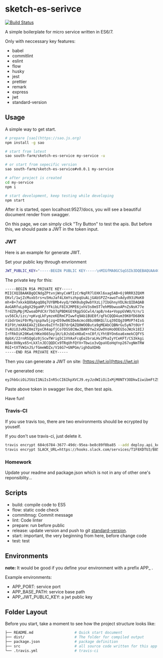 # sketch-es-serivce

[![Build Status](https://travis-ci.org/south-farm/sketch-es-service.svg?branch=master)](https://travis-ci.org/south-farm/sketch-es-service)

A simple boilerplate for micro service written in ES6/7.

Only with neccessary key features:

* babel
* commitlint
* eslint
* flow
* husky
* jest
* prettier
* remark
* express
* jwt
* standard-version

## Usage

A simple way to get start.

```sh
# prepare [sao](https://sao.js.org)
npm install -g sao

# start from latest
sao south-farm/sketch-es-service my-service -u

# or start from sepecific version
sao south-farm/sketch-es-service#v0.0.1 my-service

# after project is created
cd my-service
npm i

# start development, keep testing while developing
npm start
```

After it is started, open localhost:9527/docs, you will see a beautiful document
render from swagger.

On this page, we can simply click "Try Button" to test the apis. But before
this, we should paste a JWT in the token input.

### JWT

Here is an example for generate JWT.

Set your public key through envrionment

```sh
JWT_PUBLIC_KEY="-----BEGIN PUBLIC KEY-----\nMIGfMA0GCSqGSIb3DQEBAQUAA4GNADCBiQKBgQCNdgZPtvnjWnyCxWfIzCrNqFR7\nlOXKl6xag5AB+6j9RRR3ZQXMEKvl/1wjZcMuxb5rs+u5HuJaf4LXmYszhpqUuALj\nGAbSPZZ+awoTvAdyd93iMoK0mh+B+7xkxkQ8bApqQ0q7UYBMb4vyQ/tWX0ubg9wb\nYXzLj7IbGhnyVDLNcQIDAQAB\n-----END PUBLIC KEY-----"
```

The private key for this:

```sh
-----BEGIN RSA PRIVATE KEY-----
MIICXQIBAAKBgQCNdgZPtvnjWnyCxWfIzCrNqFR7lOXKl6xag5AB+6j9RRR3ZQXM
EKvl/1wjZcMuxb5rs+u5HuJaf4LXmYszhpqUuALjGAbSPZZ+awoTvAdyd93iMoK0
mh+B+7xkxkQ8bApqQ0q7UYBMb4vyQ/tWX0ubg9wbYXzLj7IbGhnyVDLNcQIDAQAB
AoGARfuLp8gX29gaHP/YFkibLF8IXJMPE6jxhV3s0m5T7ehM9bwuoAPnZsNsK77e
TrdZOyMpjM2woaDPdCXr7bO7qPBDKGEtRgp5GCwl4/apB/n4a+VoppGVWU/V/n/1
uv56Ck/izc/+pKvqLkFymzeKERmCPIwwfq9Ab1BUE0f/qFkCQQD4um39K0fD68KN
ribdrUeiF0rMy/qspXw5jzg+D59w06IDeAcmcd8bz0BKQilLq39IQg39MVP74IsG
R1F9t/mXAkEAkZjE6ev0aIYfnIB7drQAZQ0WOOButa9gMEAbCQBNrGu5yN7t0Urf
YvAUiOJvRkZ0m1YpxCR4apfjCo7OSS8CNwJBANYYw2xUwOVoHoOOEG5oJWzk18IJ
IrFRkOiK20Kwd/HKeX665oy1H/L0JsbExH8aE+nC0f/LYhtBYOn6oa6xmekCQFYS
0pbX/22rnRSQgGz0jScwTWrig5C1VVAxFcqEe2braLHv2PhaIyYCeKFT/CS3kkgi
8B4c0XNyx65+LkXlnJECQQDCx9TRqUhfQYX+Tbwio3vQpaVEoHqYnp267xgNmTRW
RGI+tXTVW1nJS/fGmeWDZx/V16G7+GNPGm/ighOaXDHb
-----END RSA PRIVATE KEY-----
```

Then you can generate a JWT on site: [https://jwt.io](https://jwt.io)

I've generated one:

```sh
eyJhbGciOiJSUzI1NiIsInR5cCI6IkpXVCJ9.eyJzdWIiOiIxMjM0NTY3ODkwIiwibmFtZSI6IkpvaG4gRG9lIiwiYWRtaW4iOnRydWV9.FsHyPJCxjQUdgZROKnHkSIMFSrM2Ecpuhxau3cU-cWfF2pRdYGwYqQQlRb91V4MEf0EjGYDwc-iFmhDb53ourDoJ8l7wMeBDT8Pl9wiCe1eNysA9vWBltwqOy2k6Y1MwXyfvv1pX_NUbjYcJ82I-KPryNqUjTF3N9RtOU7g8_oA
```

Paste above token in swagger live doc, then test apis.

Have fun!

### Travis-CI

If you use travis too, there are two environments should be ecrypted by youself.

If you don't use travis-ci, just delete it.

```sh
travis encrypt 684c6784-3677-49dc-95ea-be8c89f0ba85 --add deploy.api_key
travis encrypt SLACK_URL=https://hooks.slack.com/services/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 --add env
```

### Homework

Update your readme and package.json which is not in any of other one's
reponsiblity...

## Scripts

* build: compile code to ES5
* flow: static code check
* commitmsg: Commit message
* lint: Code linter
* prepare: run before public
* release: update version and push to git
  [standard-version](https://github.com/conventional-changelog/standard-version).
* start: important, the very beginning from here, before change code
* test: test

## Environments

**note:** It would be good if you define your environment with a prefix APP\_ .

Example environments:

* APP_PORT: service port
* APP_BASE_PATH: service base path
* APP_JWT_PUBLIC_KEY: a jwt public key

## Folder Layout

Before you start, take a moment to see how the project structure looks like:

```sh
├── README.md                   # Quick start document
├── dist/                       # The folder for compiled output
├── package.json                # package definition
├── src                         # all source code written for this app
└── .travis.yml                 # travis-ci
```
